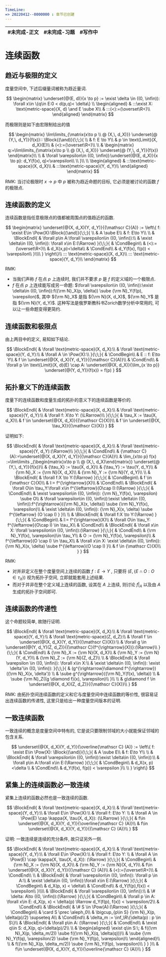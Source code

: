 ```yaml
---
TimeLine: 
=> 20220412--0000000 : 章节已创建
---
```

| #未完成-正文 | #未完成-习题 | #写作中 | 
| ------------ | ------------ | ------- |

# 连续函数

## 趋近与极限的定义

度量空间中, 下述后缀量词被称为趋近量词. 

$$
\begin{matrix}
\underset{@(E, d)}{x \to p} := \exist \delta \in ((0, \infin)): \forall x\in \{q\in E:0 < d(p,q)< \delta\} \\
\begin{aligned}
    & :::\exist X: \text{metric-space}(X, d) \and E \sube X\\
    & :::(<):=(\overset\R<)\\
\end{aligned}
\end{matrix}
$$

而极限则是如下由宏限制给出的值

$$
\begin{matrix}
\lim\limits_{\matrix{x\to p \\ @ (X,\, d_X)}} \underset{@ (Y,\, d_Y)}{f(x)}::
\Block{(\and)}{\;\;}{
    \\
    & f: E \to Y\\
    & p \in \text{Limit}(X, d_X)(E)\\
    & (<):=(\overset\R<)\\
    \\
    & \begin{matrix}
        q:=\lim\limits_{\matrix{x\to p \\ @ (X,\, d_X)}} \underset{@ (Y,\, d_Y)}{f(x)}
    \end{matrix}\\
    \\
    & \forall \varepsilon\in ((0, \infin)):\underset{@(E, d_X)}{x \to p}: d_Y(f(x), q)<\varepsilon\\
    \\
}\\
\\
\begin{aligned}
    & :::\text{metric-space}(X, d_X)\\
    & :::\text{metric-space}(Y, d_Y)\\
\end{aligned}
\end{matrix}
$$

RMK: 当讨论极限时 $x \to p$ 中 $p$ 被称为趋近命题的目标, 它必须是被讨论的函数 $f$ 的极限点. 

## 连续函数的定义

连续函数是指任意极限点的值都被周围点的值趋近的函数. 

$$
\begin{matrix}
\underset{@(X, d_X)(Y, d_Y)}{{\mathscr C}(A)} 
:= \left\{
f: 
\exist E\in \Pow(X):\Block{(\and)}{\;\;}{
    \\
    & A \sube E\\
    & f: E\to Y\\
    \\
    & \BlockEndl{
        & \forall p\in A:\forall \varepsilon\in ((0, \infin)):\\
        & \exist \delta\in ((0, \infin)): \forall x\in E:(\Rarrow)
    }{\;\;}{
        & \CondBegin\\
        & (<):=(\overset\R<)\\
        & d_X(x,p)<\delta\\
        & \CondEnd\\
        & d_Y(f(x), f(p)) < \varepsilon\\
    }\\\\
} \right\}\\
::: \text{metric-space}(X, d_X)\\
::: \text{metric-space}(Y, d_Y)\\
\end{matrix}
$$

RMK: 
- 当我们声称 $f$ 在点 $p$ 上连续时, 我们并不要求 $p$ 是 $f$ 的定义域的一个极限点. 
- $f$ 在点 $p$ 上连续能写成另一命题: $\forall \varepsilon\in ((0, \infin)):\exist \delta\in ((0, \infin)):f({\rm N}_X(p, \delta)) \sube {\rm N}_Y(f(p), \varepsilon)$, 其中 ${\rm N}_X$ 是指 ${\rm N}(X, d_X)$, ${\rm N}_Y$ 是指 ${\rm N}(Y, d_Y)$. 这种写法是俄罗斯教科书Zorich数学分析中常用的, 可以让一些命题变得更简约. 

## 连续函数和极限点

由上两目中的定义, 易知如下结论. 

$$
\BlockEndl{
    & \forall \text{metric-space}(X, d_X):\\
    & \forall \text{metric-space}(Y, d_Y):\\
    & \forall A \in \Pow(X):\\
}{\;\;}{
    & \CondBegin\\
    & E :: f: E\to Y\\
    & f \in \underset{@(X, d_X)(Y, d_Y)}{{\mathscr C}(A)}\\
    & \CondEnd\\
    & \forall p \in \text{Limit}(X, d)(E) \cap A:
        \underset{@(X, d_X)}{\lim_{x \to p}} \underset{@(Y, d_Y)}{f(x)} = f(p)
}
$$

## 拓扑意义下的连续函数

度量下的连续函数和度量生成的拓扑的意义下的连续函数是等价的. 

$$
\BlockEndl{
    & \forall \text{metric-space}(X, d_X):\\
    & \forall \text{metric-space}(Y, d_Y):\\
    & \forall f: X\to Y: (\LRarrow)\\
}{\;\;}{
    & \tau_X := \tau(X, d_X)\\
    & f \in \underset{@(X, d_X)}{{\mathscr C}(X)}\\
    & f \in \underset{@(X, \tau_X)}{{\mathscr C}(X)}
}
$$

证明如下: 

$$
\BlockEndl{
    & \forall \text{metric-space}(X, d_X):\\
    & \forall \text{metric-space}(Y, d_Y):(\Rarrow)\\
}{\;\;}{
    & \CondEnd\\
    & {\mathscr C}(A):=\underset{@(X, d_X)(Y, d_Y)}{{\mathscr C}(A)}\\
    & \lim_{x\to p} f(x)
        :=\lim\limits
            _{\begin{matrix}x\to p \\ @ (X,\, d_X)\end{matrix}} 
            \underset{@ (Y,\, d_Y)}{f(x)}\\
    & {\tau_X} := \tau(X, d_X)\\
    & {\tau_Y} := \tau(Y, d_Y)\\
    & {\rm N}_X := {\rm N}(X, d_X)\\
    & {\rm N}_Y := {\rm N}(Y, d_Y)\\
    \\
    & \BlockEndl{
        & \forall f:X \to Y:(\Rarrow) 
    }{\;\;}{
        & \CondBegin\\
        & f \in {\mathscr C}(X)\\
        & I:= f^{\rightarrow}(X)\\
        & \CondEnd\\
        & \BlockEndl{
            & \forall O\in \tau_Y:\forall x\in f^{\leftarrow}(O\cap I):(\Rarrow)
        }{\;\;}{
            & \CondEnd\\
            & \exist \varepsilon\in ((0, \infin)): {\rm N}_Y(f(x), \varepsilon) \sube O\\
            & \forall \varepsilon\in ((0, \infin)):\exist \delta\in ((0, \infin)):f^{\rightarrow}({\rm N}_X(x, \delta)) \sube {\rm N}_Y(f(x), \varepsilon)\\
            & \exist \delta\in ((0, \infin)): {\rm N}_X(x, \delta) \sube f^{\leftarrow} (O \cap I)
        }
    }\\
    \\
    & \BlockEndl{
        & \forall f:X \to Y:(\Rarrow)
    }{\;\;}{
        & \CondBegin\\
        & I:= f^{\rightarrow}(X)\\
        & \forall O\in \tau_Y: f^{\leftarrow}(O\cap I) \in \tau_X\\
        & \CondEnd\\
        & \BlockEndl{
            & \forall x\in X: \forall \varepsilon\in ((0, \infin)):(\Rarrow)
        }{\;\;}{
            & \CondEnd\\
            & {\rm N}_Y(f(x), \varepsilon)\in \tau_Y\\
            & O := {\rm N}_Y(f(x), \varepsilon)\\
            & f^{\leftarrow}(O \cap I) \in \tau_X\\
            & \forall x\in X: \exist \delta\in ((0, \infin)):  {\rm N}_X(x, \delta) \sube f^{\leftarrow}(O \cap I)
        }\\
        & f \in {\mathscr C}(X)\\
    }
}
$$

RMK: 
- 对并非定义在整个度量空间上连续的函数 $f:E\to Y$ , 只要将 $(E, \{E \cap O: O\in \tau_X\})$ 视为拓扑子空间, 立即就能套用上述结果. 
- 而对于并非在整个定义域上连续的函数, 设其在 $A$ 上连续, 则讨论 $f\big|_A$ 以及由 $A$ 生成的拓扑子空间即可. 

## 连续函数的传递性

这个命题较简单, 故随行证明. 

$$
\BlockEndl{
    & \forall \text{metric-space}(X, d_X):\\
    & \forall \text{metric-space}(Y, d_Y):\\
    & \forall \text{metric-space}(Z, d_Z):\\
    & \forall f \in \underset{@(X, d_X)(Y, d_Y)}{{\mathscr C}(X)}:\\
    & \forall g \in \underset{@(Y, d_Y)(Z, d_Z)}{{\mathscr C}(f^{\rightarrow}(X))}:(\Rarrow)\\
}{\;\;}{
    & \CondEnd\\
    & {\rm N}_X := {\rm N}(X, d_X)\\
    & {\rm N}_Y := {\rm N}(Y, d_Y)\\
    & {\rm N}_Z := {\rm N}(Z, d_Z)\\
    \\
    & \BlockEndl{
        & \forall \varepsilon \in ((0, \infin)): \forall x\in X:\\ 
        & \exist \delta\in ((0, \infin)): \exist \delta'\in ((0, \infin)):
    }{\;\;}{
        & (g^{\rightarrow}\diamond f^{\rightarrow})({\rm N}_X(x, \delta')) \\
        & \sube g^{\rightarrow}({\rm N}_Y(f(x), \delta)) \\
        & \sube {\rm N}_Z((g \diamond f)(x), \varepsilon)\\
    }\\
    \\
    & g\diamond f \in \underset{@(X, d_X)(Z, d_Z)}{{\mathscr C}(X)}\\
}
$$

RMK: 由拓扑空间连续函数的定义和它与度量空间中连续函数的等价性, 很容易证出连续函数的传递性, 这里只是给出一种度量空间版本的证明. 

## 一致连续函数

一致连续的概念是度量空间中特有的, 它是说只要限制邻域的大小就能保证邻域的包含关系. 

$$
\underset{@(X, d_X)(Y, d_Y)}{\overline{\mathscr C} (A)} := 
\left\{
f:
\exist E\in \Pow(X):
\Block{(\and)}{\;\;}{
    & A \sube E\\
    & f: E\to Y\\
    \\
    & \BlockEndl{
        & \forall \varepsilon\in ((0, \infin)):\exist \delta\in ((0, \infin)):\\
        & \forall p\in A:\forall x\in E:(\Rarrow)
    }{\;\;}{
        & \CondBegin\\
        & d_X(x, p) <\delta \\
        & \CondEnd\\
        & d_Y(f(x), f(p)) < \varepsilon
    }\\
    \\
}
\right\}
$$

## 紧集上的连续函数必一致连续

紧集上连续的函数必然也是一致连续的函数. 

$$
\BlockEndl{
    & \forall \text{metric-space}(X, d_X):\\
    & \forall \text{metrix-space}(Y, d_Y):\\
    & \forall E\in \Pow(X):\\
    & \forall f: E\to Y: \\
    & \forall A \in \Pow(E) \cap \kappa(X, \tau(X, d_X)): (\LRarrow)
}{\;\;}{
    & f\in \underset{@(X, d_X)(Y, d_Y)}{\overline{\mathscr C} (A)}\\
    & f\in \underset{@(X, d_X)(Y, d_Y)}{{\mathscr C} (A)}\\
}
$$

证明: 一致连续是连续的充分条件, 故只证另外一侧. 

$$
\BlockEndl{
    & \forall \text{metric-space}(X, d_X):\\
    & \forall \text{metrix-space}(Y, d_Y):\\
    & \forall E\in \Pow(X):\\
    & \forall f: E\to Y: \\
    & \forall A \in \Pow(E) \cap \kappa(X, \tau(X, d_X)): (\Rarrow)
}{\;\;}{
    & \CondBegin\\
    & {\rm N}_X := {\rm N}(X, d_X)\\
    & {\rm N}_Y := {\rm N}(X, d_Y)\\
    & f\in \underset{@(X, d_X)(Y, d_Y)}{{\mathscr C} (A)}\\
    & (<):=(\overset\R<)\\
    & \CondEnd\\
    \\
    & \BlockEndl{
        & \forall \varepsilon\in ((0, \infin)): \forall p \in A:\\
        & \exist \delta\in ((0, \infin)):\forall x\in E:(\Rarrow)
    }{\;\;}{
        & \CondBegin\\
        & d_X(p, x) < \delta\\
        & \CondEnd\\
        & d_Y(f(p),f(x)) < \varepsilon\\
    }\\\\
    & \BlockEndl{
        & \forall \varepsilon\in ((0, \infin)):\\
        & \# \delta: A\to ((0, \infin)):(\Rarrow)
    }{\;\;}{
        & \CondBegin\\
        & \forall p \in A: \forall x\in E: d_X(p, x) < \delta(p) 
            \Rarrow d_Y(f(p), f(x)) < \varepsilon/2\\
        & \CondEnd\\
        & \BlockEndl{
            & \# S \in \Pow(A):(\Rarrow)
        }{\;\;}{
            & \CondBegin\\
            & \card S \prec \aleph_0\\ 
            & \bigcup_{p\in S} {\rm N}_X(p, \delta(p)/2) \supseteq A\\
            & \CondEnd\\
            & \delta_m := \inf_\R\{\delta(p) : p \in S\}\\
            & \BlockEndl{
                & \forall p\in A: (\Rarrow)
            }{\;\;}{
                & \CondEnd\\
                & \exist q\in S: d_X(p, q)<\delta(p)/2\\
                \\
                & \begin{aligned}
                    \exist q\in S:\; & f({\rm N}_X(p, \delta_m/2)) \sube f({\rm N}_X(q, \delta(q)))\\
                    & \sube {\rm N}_Y(f(q), \varepsilon/2) \sube {\rm N}_Y(f(p), \varepsilon)\\
                \end{aligned}\\
                \\
                & f({\rm N}_X(p, \delta_m/2)) \sube {\rm N}_Y(f(p), \varepsilon)\\
            }
        }
    }\\
    & f\in \underset{@(X, d_X)(Y, d_Y)}{\overline{\mathscr C} (A)}\\
}
$$
